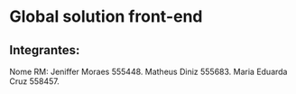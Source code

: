 # Global solution front-end

## Integrantes:

Nome               RM:
Jeniffer Moraes     555448.
Matheus Diniz       555683.
Maria Eduarda Cruz  558457.
